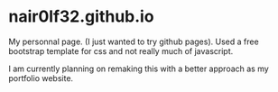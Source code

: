 # nair0lf32.github.io

My personnal page. (I just wanted to try github pages).
Used a free bootstrap template for css and not really much of javascript.

I am currently planning on remaking this with a better approach as my portfolio website.
